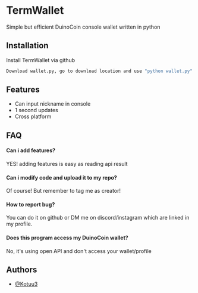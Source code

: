 
# TermWallet

Simple but efficient DuinoCoin console wallet written in python


## Installation

Install TermWallet via github

```bash
Download wallet.py, go to download location and use "python wallet.py" command
```
    
## Features

- Can input nickname in console 
- 1 second updates
- Cross platform



## FAQ

#### Can i add features? 

YES! adding features is easy as reading api result

#### Can i modify code and upload it to my repo?

Of course! But remember to tag me as creator!

#### How to report bug?

You can do it on github or DM me on discord/instagram which are linked in my profile.

#### Does this program access my DuinoCoin wallet?

No, it's using open API and don't access your wallet/profile


## Authors

- [@Kotuu3](https://www.github.com/Kotuu3)

